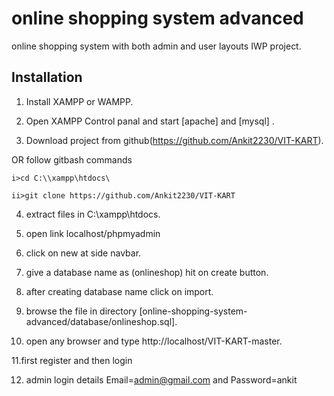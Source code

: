 # online shopping system advanced

online shopping system with both admin and user layouts IWP project.

## Installation

1. Install XAMPP or WAMPP.

2. Open XAMPP Control panal and start [apache] and [mysql] .

3. Download project from github(https://github.com/Ankit2230/VIT-KART).
 
 OR follow gitbash commands

    i>cd C:\\xampp\htdocs\

    ii>git clone https://github.com/Ankit2230/VIT-KART

4. extract files in C:\\xampp\htdocs\.

5. open link localhost/phpmyadmin

6. click on new at side navbar.

7. give a database name as (onlineshop) hit on create button.

8. after creating database name click on import.

9. browse the file in directory [online-shopping-system-advanced/database/onlineshop.sql].

10. open any browser and type http://localhost/VIT-KART-master.

11.first register and then login

12. admin login details  Email=admin@gmail.com and Password=ankit
